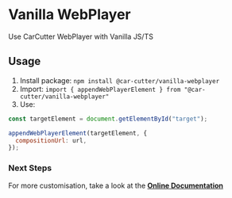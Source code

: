 # Vanilla WebPlayer

Use CarCutter WebPlayer with Vanilla JS/TS

## Usage

1. Install package: `npm install @car-cutter/vanilla-webplayer`
2. Import: `import { appendWebPlayerElement } from "@car-cutter/vanilla-webplayer"`
3. Use:

```js
const targetElement = document.getElementById("target");

appendWebPlayerElement(targetElement, {
  compositionUrl: url,
});
```

### Next Steps

For more customisation, take a look at the **[Online Documentation](https://carcutter.github.io/cars-webplayer-js/)**
